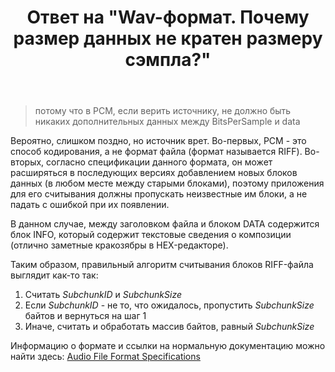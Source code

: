 ﻿---
title: "Ответ на \"Wav-формат. Почему размер данных не кратен размеру сэмпла?\""
se.owner.user_id: 240512
se.owner.display_name: "MSDN.WhiteKnight"
se.owner.link: "https://ru.stackoverflow.com/users/240512/msdn-whiteknight"
se.answer_id: 804823
se.question_id: 744941
se.post_type: answer
se.score: 1
se.is_accepted: False
---
<blockquote>
  <p>потому что в PCM, если верить источнику, не должно быть никаких дополнительных данных между BitsPerSample и data</p>
</blockquote>

<p>Вероятно, слишком поздно, но источник врет. Во-первых, PCM - это способ кодирования, а не формат файла (формат называется RIFF). Во-вторых, согласно спецификации данного формата, он может расширяться в последующих версиях добавлением новых блоков данных (в любом месте между старыми блоками), поэтому приложения для его считывания должны пропускать неизвестные им блоки, а не падать с ошибкой при их появлении. </p>

<p>В данном случае, между заголовком файла и блоком DATA содержится блок INFO, который содержит текстовые сведения о композиции (отлично заметные кракозябры в HEX-редакторе). </p>

<p>Таким образом, правильный алгоритм считывания блоков RIFF-файла выглядит как-то так:</p>

<ol>
<li>Считать <em>SubchunkID</em> и <em>SubchunkSize</em></li>
<li>Если <em>SubchunkID</em> - не то, что ожидалось, пропустить <em>SubchunkSize</em> байтов и вернуться на шаг 1</li>
<li>Иначе, считать и обработать массив байтов, равный <em>SubchunkSize</em></li>
</ol>

<p>Информацию о формате и ссылки на нормальную документацию можно найти здесь: <a href="http://www-mmsp.ece.mcgill.ca/Documents/AudioFormats/WAVE/WAVE.html" rel="nofollow noreferrer">Audio File Format Specifications</a></p>

